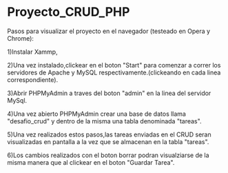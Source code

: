 # Proyecto_CRUD_PHP

Pasos para visualizar el proyecto en el navegador (testeado en Opera y Chrome):

1)Instalar Xammp,


2)Una vez instalado,clickear en el boton "Start" para comenzar a correr los servidores de Apache y MySQL respectivamente.(clickeando en cada linea correspondiente).


3)Abrir PHPMyAdmin a traves del boton "admin" en la linea del servidor MySql.


4)Una vez abierto PHPMyAdmin crear una base de datos llama "desafio_crud" y dentro de la misma una tabla denominada "tareas".


5)Una vez realizados estos pasos,las tareas enviadas en el CRUD seran visualizadas en pantalla a la vez que se almacenan en la tabla "tareas".


6)Los cambios realizados con el boton borrar podran visualziarse de la misma manera que al clickear en el boton "Guardar Tarea".
